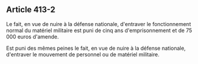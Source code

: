 Article 413-2
----
Le fait, en vue de nuire à la défense nationale, d'entraver le fonctionnement
normal du matériel militaire est puni de cinq ans d'emprisonnement et de 75 000
euros d'amende.

Est puni des mêmes peines le fait, en vue de nuire à la défense nationale,
d'entraver le mouvement de personnel ou de matériel militaire.
